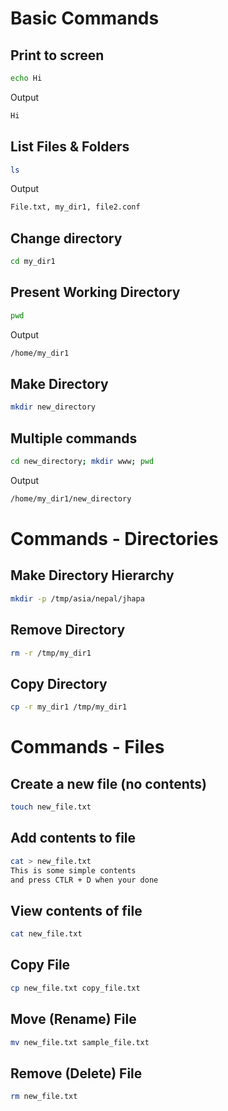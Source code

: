 # Basic Commands

## Print to screen
````bash
echo Hi  
 ````
 Output
 ````bash
Hi  
 ````
## List Files & Folders
````bash
ls
````
 Output
 ````bash
 File.txt, my_dir1, file2.conf
````
## Change directory
````bash
cd my_dir1
````
## Present Working Directory
````bash
pwd
````
Output
````bash
/home/my_dir1
````
## Make Directory
````bash
mkdir new_directory
````
## Multiple commands
````bash
cd new_directory; mkdir www; pwd
````
Output
````bash
/home/my_dir1/new_directory
````

# Commands - Directories

## Make Directory Hierarchy
````bash
mkdir -p /tmp/asia/nepal/jhapa
````
## Remove Directory
````bash
rm -r /tmp/my_dir1
````
## Copy Directory
````bash
cp -r my_dir1 /tmp/my_dir1
````

# Commands - Files

## Create a new file (no contents)
````bash
touch new_file.txt
````
## Add contents to file
````bash
cat > new_file.txt
This is some simple contents
and press CTLR + D when your done
````
## View contents of file
````bash
cat new_file.txt
````
## Copy File
````bash
cp new_file.txt copy_file.txt
````
## Move (Rename) File
````bash
mv new_file.txt sample_file.txt
````
## Remove (Delete) File
````bash
rm new_file.txt
````